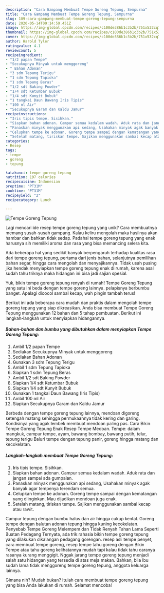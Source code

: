```yaml
---
description: "Cara Gampang Membuat Tempe Goreng Tepung, Sempurna"
title: "Cara Gampang Membuat Tempe Goreng Tepung, Sempurna"
slug: 109-cara-gampang-membuat-tempe-goreng-tepung-sempurna
date: 2020-05-14T09:14:50.451Z
image: https://img-global.cpcdn.com/recipes/c100de386b1c3b2b/751x532cq70/tempe-goreng-tepung-foto-resep-utama.jpg
thumbnail: https://img-global.cpcdn.com/recipes/c100de386b1c3b2b/751x532cq70/tempe-goreng-tepung-foto-resep-utama.jpg
cover: https://img-global.cpcdn.com/recipes/c100de386b1c3b2b/751x532cq70/tempe-goreng-tepung-foto-resep-utama.jpg
author: Harold Tyler
ratingvalue: 4.1
reviewcount: 5
recipeingredient:
- "1/2 papan Tempe"
- "Secukupnya Minyak untuk menggoreng"
- " Bahan Adonan"
- "3 sdm Tepung Terigu"
- "1 sdm Tepung Tapioka"
- "1 sdm Tepung Beras"
- "1/2 sdt Baking Powder"
- "1/4 sdt Ketumbar Bubuk"
- "1/4 sdt Kunyit Bubuk"
- "1 tangkai Daun Bawang Iris Tipis"
- "100 ml Air"
- "Secukupnya Garam dan Kaldu Jamur"
recipeinstructions:
- "Iris tipis tempe. Sisihkan."
- "Siapkan bahan adonan. Campur semua kedalam wadah. Aduk rata dan jangan sampai ada gumpalan."
- "Panaskan minyak menggunakan api sedang, Usahakan minyak agak banyak agar tempenya terendam semua."
- "Celupkan tempe ke adonan. Goreng tempe sampai dengan kematangan yang diinginkan. Mau dijadikan mendoan juga enak."
- "Setelah matang, tiriskan tempe. Sajikan menggunakan sambal kecap atau rawit."
categories:
- Resep
tags:
- tempe
- goreng
- tepung

katakunci: tempe goreng tepung 
nutrition: 197 calories
recipecuisine: Indonesian
preptime: "PT31M"
cooktime: "PT31M"
recipeyield: "2"
recipecategory: Lunch

---
```



![Tempe Goreng Tepung](https://img-global.cpcdn.com/recipes/c100de386b1c3b2b/751x532cq70/tempe-goreng-tepung-foto-resep-utama.jpg)

Lagi mencari ide resep tempe goreng tepung yang unik? Cara membuatnya memang susah-susah gampang. Kalau keliru mengolah maka hasilnya akan hambar dan bahkan tidak sedap. Padahal tempe goreng tepung yang enak harusnya sih memiliki aroma dan rasa yang bisa memancing selera kita.

Ada beberapa hal yang sedikit banyak berpengaruh terhadap kualitas rasa dari tempe goreng tepung, pertama dari jenis bahan, selanjutnya pemilihan bahan segar, hingga cara mengolah dan menyajikannya. Tidak usah pusing jika hendak menyiapkan tempe goreng tepung enak di rumah, karena asal sudah tahu triknya maka hidangan ini bisa jadi sajian spesial.

Yuk, bikin tempe goreng tepung renyah di rumah! Tempe Goreng Tepung yang satu ini beda dengan tempe goreng lainnya. pelapisnya berbumbu banget. Apalagi dicocol sambal kecap, wah pingin tambah terus!


Berikut ini ada beberapa cara mudah dan praktis dalam mengolah tempe goreng tepung yang siap dikreasikan. Anda bisa membuat Tempe Goreng Tepung menggunakan 12 bahan dan 5 tahap pembuatan. Berikut ini langkah-langkah untuk menyiapkan hidangannya.

<!--inarticleads1-->

##### Bahan-bahan dan bumbu yang dibutuhkan dalam menyiapkan Tempe Goreng Tepung:

1. Ambil 1/2 papan Tempe
1. Sediakan Secukupnya Minyak untuk menggoreng
1. Sediakan  Bahan Adonan
1. Gunakan 3 sdm Tepung Terigu
1. Ambil 1 sdm Tepung Tapioka
1. Siapkan 1 sdm Tepung Beras
1. Ambil 1/2 sdt Baking Powder
1. Siapkan 1/4 sdt Ketumbar Bubuk
1. Siapkan 1/4 sdt Kunyit Bubuk
1. Gunakan 1 tangkai Daun Bawang (Iris Tipis)
1. Ambil 100 ml Air
1. Siapkan Secukupnya Garam dan Kaldu Jamur


Berbeda dengan tempe goreng tepung lainnya, mendoan digoreng setengah matang sehingga permukaannya tidak kering dan garing. Kondisinya yang agak lembek membuat mendoan paling pas. Cara Bikin Tempe Goreng Tepung Enak Resep Tempe Medoan. Tempe: dalam mangkuk, campur tempe, ayam, bawang bombay, bawang putih, telur, tepung terigu Baluri tempe dengan tepung panir, goreng hingga matang dan kecokelatan. 

<!--inarticleads2-->

##### Langkah-langkah membuat Tempe Goreng Tepung:

1. Iris tipis tempe. Sisihkan.
1. Siapkan bahan adonan. Campur semua kedalam wadah. Aduk rata dan jangan sampai ada gumpalan.
1. Panaskan minyak menggunakan api sedang, Usahakan minyak agak banyak agar tempenya terendam semua.
1. Celupkan tempe ke adonan. Goreng tempe sampai dengan kematangan yang diinginkan. Mau dijadikan mendoan juga enak.
1. Setelah matang, tiriskan tempe. Sajikan menggunakan sambal kecap atau rawit.


Campur tepung dengan bumbu halus dan air hingga cukup kental. Goreng tempe dengan balutan adonan tepung hingga kuning kecokelatan. Penyebab Tempe Goreng Melempem dan Tidak Renyah Tahan Lama Seperti Buatan Pedagang Ternyata, ada trik rahasia bikin tempe goreng tepung yang dilakukan dikalangan pedagang gorengan. resep asli tempe penyet, cara membuat tempe goreng, resep tempe tahu goreng dengan Bikin Tempe atau tahu goreng kelihatannya mudah tapi kalau tidak tahu caranya rasanya kurang menggigit. Nggak jarang tempe goreng tepung menjadi salah satu hidangan yang tersedia di atas meja makan. Bahkan, bila Ibu sudah lama tidak menggoreng tempe goreng tepung, anggota keluarga lainnya. 

Gimana nih? Mudah bukan? Itulah cara membuat tempe goreng tepung yang bisa Anda lakukan di rumah. Selamat mencoba!
